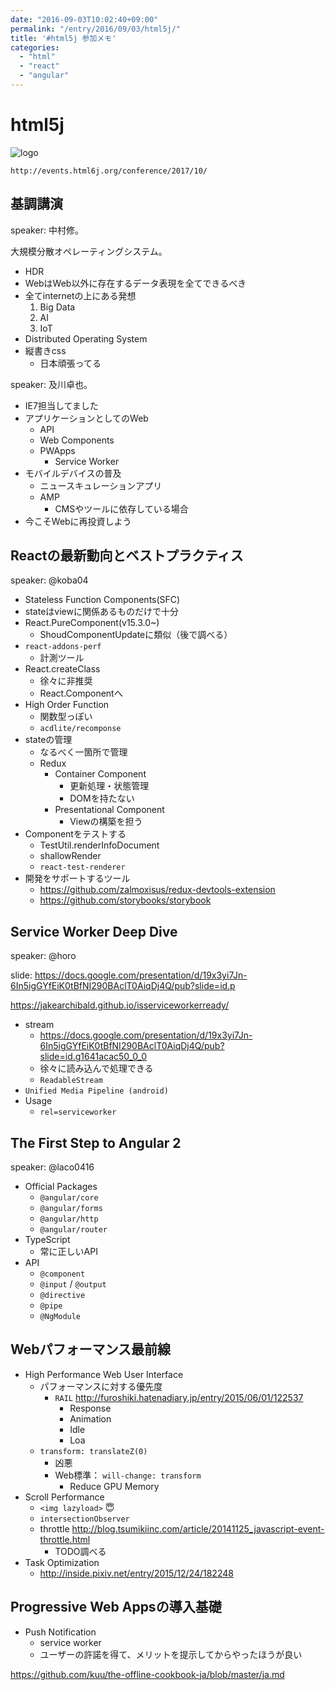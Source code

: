 ```yaml
---
date: "2016-09-03T10:02:40+09:00"
permalink: "/entry/2016/09/03/html5j/"
title: '#html5j 参加メモ'
categories:
  - "html"
  - "react"
  - "angular"
---
```


# html5j

![logo](http://events.html5j.org/conference/2016/9/assets/img/header/logo.svg)

`http://events.html6j.org/conference/2017/10/`

## 基調講演

speaker: 中村修。

大規模分散オペレーティングシステム。

* HDR
* WebはWeb以外に存在するデータ表現を全てできるべき
* 全てinternetの上にある発想
  1. Big Data
  1. AI
  1. IoT
* Distributed Operating System
* 縦書きcss
  * 日本頑張ってる

speaker: 及川卓也。

* IE7担当してました
* アプリケーションとしてのWeb
  * API
  * Web Components
  * PWApps
    * Service Worker
* モバイルデバイスの普及
  * ニュースキュレーションアプリ
  * AMP
    * CMSやツールに依存している場合
* 今こそWebに再投資しよう

## Reactの最新動向とベストプラクティス

speaker: @koba04

* Stateless Function Components(SFC)
* stateはviewに関係あるものだけで十分
* React.PureComponent(v15.3.0~)
  * ShoudComponentUpdateに類似（後で調べる）
* `react-addons-perf`
  * 計測ツール
* React.createClass
  * 徐々に非推奨
  * React.Componentへ
* High Order Function
  * 関数型っぽい
  * `acdlite/recomponse`
* stateの管理
  * なるべく一箇所で管理
  * Redux
    * Container Component
      * 更新処理・状態管理
      * DOMを持たない
    * Presentational Component
      * Viewの構築を担う
* Componentをテストする
  * TestUtil.renderInfoDocument
  * shallowRender
  * `react-test-renderer`
* 開発をサポートするツール
  * <https://github.com/zalmoxisus/redux-devtools-extension>
  * <https://github.com/storybooks/storybook>

## Service Worker Deep Dive

speaker: @horo

slide: <https://docs.google.com/presentation/d/19x3yi7Jn-6In5igGYfEiK0tBfNI290BAclT0AiqDj4Q/pub?slide=id.p>

<https://jakearchibald.github.io/isserviceworkerready/>

* stream
  * <https://docs.google.com/presentation/d/19x3yi7Jn-6In5igGYfEiK0tBfNI290BAclT0AiqDj4Q/pub?slide=id.g1641acac50_0_0>
  * 徐々に読み込んで処理できる
  * `ReadableStream`
* `Unified Media Pipeline (android)`
* Usage
  * `rel=serviceworker`

## The First Step to Angular 2

speaker: @laco0416

* Official Packages
  * `@angular/core`
  * `@angular/forms`
  * `@angular/http`
  * `@angular/router`
* TypeScript
  * 常に正しいAPI
* API
  * `@component`
  * `@input` / `@output`
  * `@directive`
  * `@pipe`
  * `@NgModule`

## Webパフォーマンス最前線

* High Performance Web User Interface
  * パフォーマンスに対する優先度
    * `RAIL` <http://furoshiki.hatenadiary.jp/entry/2015/06/01/122537>
      * Response
      * Animation
      * Idle
      * Loa
  * `transform: translateZ(0)`
    * 凶悪
    * Web標準： `will-change: transform`
      * Reduce GPU Memory
* Scroll Performance
  * `<img lazyload>` :innocent:
  * `intersectionObserver`
  * throttle <http://blog.tsumikiinc.com/article/20141125_javascript-event-throttle.html>
    * TODO調べる
* Task Optimization
  * <http://inside.pixiv.net/entry/2015/12/24/182248>

## Progressive Web Appsの導入基礎

* Push Notification
  * service worker
  * ユーザーの許諾を得て、メリットを提示してからやったほうが良い

<https://github.com/kuu/the-offline-cookbook-ja/blob/master/ja.md>
